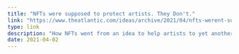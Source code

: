 ```yaml
---
title: "NFTs were supposed to protect artists. They Don't."
link: "https://www.theatlantic.com/ideas/archive/2021/04/nfts-werent-supposed-end-like/618488/"
type: link
description: "How NFTs went from an idea to help artists to yet another get-rich-quick scheme."
date: 2021-04-02
---
```

